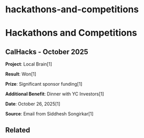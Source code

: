 # hackathons-and-competitions

# Hackathons and Competitions

## CalHacks - October 2025

**Project**: Local Brain[1]

**Result**: Won[1]

**Prize**: Significant sponsor funding[1]

**Additional Benefit**: Dinner with YC Investors[1]

**Date**: October 26, 2025[1]

**Source**: Email from Siddhesh Songirkar[1]

## Related

